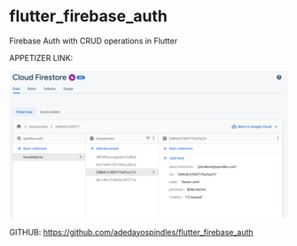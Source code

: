 # flutter_firebase_auth

Firebase Auth with CRUD operations in Flutter

APPETIZER LINK:

<img src="cover.png">

GITHUB: https://github.com/adedayospindles/flutter_firebase_auth

